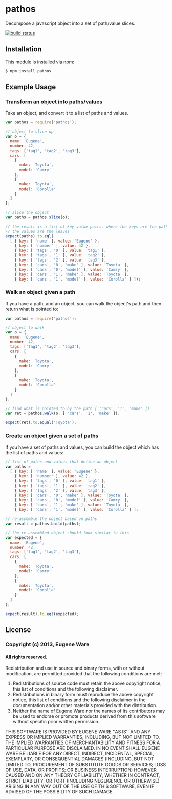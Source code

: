 # pathos

Decompose a javascript object into a set of path/value slices.

[![build status](https://secure.travis-ci.org/eugeneware/pathos.png)](http://travis-ci.org/eugeneware/pathos)

## Installation

This module is installed via npm:

``` bash
$ npm install pathos
```

## Example Usage

### Transform an object into paths/values

Take an object, and convert it to a list of paths and values.

``` js
var pathos = require('pathos');

// object to slice up
var o = {
  name: 'Eugene',
  number: 42,
  tags: ['tag1', 'tag2', 'tag3'],
  cars: [
    {
      make: 'Toyota',
      model: 'Camry'
    },
    {
      make: 'Toyota',
      model: 'Corolla'
    }
  ]
};

// slice the object
var paths = pathos.slice(o);

// the result is a list of key value pairs, where the keys are the paths and
// the values are the leaves
expect(paths).to.eql(
  [ { key: [ 'name' ], value: 'Eugene' },
    { key: [ 'number' ], value: 42 },
    { key: [ 'tags', '0' ], value: 'tag1' },
    { key: [ 'tags', '1' ], value: 'tag2' },
    { key: [ 'tags', '2' ], value: 'tag3' },
    { key: [ 'cars', '0', 'make' ], value: 'Toyota' },
    { key: [ 'cars', '0', 'model' ], value: 'Camry' },
    { key: [ 'cars', '1', 'make' ], value: 'Toyota' },
    { key: [ 'cars', '1', 'model' ], value: 'Corolla' } ]);
```

### Walk an object given a path

If you have a path, and an object, you can walk the object's path and then
return what is pointed to:

``` js
var pathos = require('pathos');

// object to walk
var o = {
  name: 'Eugene',
  number: 42,
  tags: ['tag1', 'tag2', 'tag3'],
  cars: [
    {
      make: 'Toyota',
      model: 'Camry'
    },
    {
      make: 'Toyota',
      model: 'Corolla'
    }
  ]
};

// find what is pointed to by the path [ 'cars', '1', 'make' ])
var ret = pathos.walk(o, [ 'cars', '1', 'make' ]);

expect(ret).to.equal('Toyota');
```

### Create an object given a set of paths

If you have a set of paths and values, you can build the object which has the
list of paths and values:

``` js
// list of paths and values that define an object
var paths =
  [ { key: [ 'name' ], value: 'Eugene' },
    { key: [ 'number' ], value: 42 },
    { key: [ 'tags', '0' ], value: 'tag1' },
    { key: [ 'tags', '1' ], value: 'tag2' },
    { key: [ 'tags', '2' ], value: 'tag3' },
    { key: [ 'cars', '0', 'make' ], value: 'Toyota' },
    { key: [ 'cars', '0', 'model' ], value: 'Camry' },
    { key: [ 'cars', '1', 'make' ], value: 'Toyota' },
    { key: [ 'cars', '1', 'model' ], value: 'Corolla' } ];

// re-assemble the object based on paths
var result = pathos.build(paths);

// the re-assembled object should look similar to this
var expected = {
  name: 'Eugene',
  number: 42,
  tags: ['tag1', 'tag2', 'tag3'],
  cars: [
    {
      make: 'Toyota',
      model: 'Camry'
    },
    {
      make: 'Toyota',
      model: 'Corolla'
    }
  ]
};

expect(result).to.eql(expected);
```

## License

### Copyright (c) 2013, Eugene Ware
#### All rights reserved.

Redistribution and use in source and binary forms, with or without
modification, are permitted provided that the following conditions are met:

1. Redistributions of source code must retain the above copyright
   notice, this list of conditions and the following disclaimer.
2. Redistributions in binary form must reproduce the above copyright
   notice, this list of conditions and the following disclaimer in the
   documentation and/or other materials provided with the distribution.
3. Neither the name of Eugene Ware nor the names of its contributors
   may be used to endorse or promote products derived from this software
   without specific prior written permission.

THIS SOFTWARE IS PROVIDED BY EUGENE WARE ''AS IS'' AND ANY
EXPRESS OR IMPLIED WARRANTIES, INCLUDING, BUT NOT LIMITED TO, THE IMPLIED
WARRANTIES OF MERCHANTABILITY AND FITNESS FOR A PARTICULAR PURPOSE ARE
DISCLAIMED. IN NO EVENT SHALL EUGENE WARE BE LIABLE FOR ANY
DIRECT, INDIRECT, INCIDENTAL, SPECIAL, EXEMPLARY, OR CONSEQUENTIAL DAMAGES
(INCLUDING, BUT NOT LIMITED TO, PROCUREMENT OF SUBSTITUTE GOODS OR SERVICES;
LOSS OF USE, DATA, OR PROFITS; OR BUSINESS INTERRUPTION) HOWEVER CAUSED AND
ON ANY THEORY OF LIABILITY, WHETHER IN CONTRACT, STRICT LIABILITY, OR TORT
(INCLUDING NEGLIGENCE OR OTHERWISE) ARISING IN ANY WAY OUT OF THE USE OF THIS
SOFTWARE, EVEN IF ADVISED OF THE POSSIBILITY OF SUCH DAMAGE.
